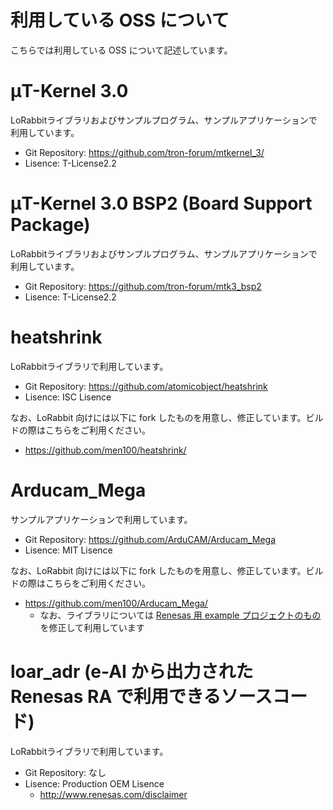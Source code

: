 # 利用している OSS について

こちらでは利用している OSS について記述しています。

# μT-Kernel 3.0

LoRabbitライブラリおよびサンプルプログラム、サンプルアプリケーションで利用しています。

- Git Repository: https://github.com/tron-forum/mtkernel_3/
- Lisence: T-License2.2

# μT-Kernel 3.0 BSP2 (Board Support Package)

LoRabbitライブラリおよびサンプルプログラム、サンプルアプリケーションで利用しています。

- Git Repository: https://github.com/tron-forum/mtk3_bsp2
- Lisence: T-License2.2

# heatshrink

LoRabbitライブラリで利用しています。

- Git Repository: https://github.com/atomicobject/heatshrink
- Lisence: ISC Lisence

なお、LoRabbit 向けには以下に fork したものを用意し、修正しています。ビルドの際はこちらをご利用ください。

- https://github.com/men100/heatshrink/

# Arducam_Mega

サンプルアプリケーションで利用しています。

- Git Repository: https://github.com/ArduCAM/Arducam_Mega
- Lisence: MIT Lisence

なお、LoRabbit 向けには以下に fork したものを用意し、修正しています。ビルドの際はこちらをご利用ください。

- https://github.com/men100/Arducam_Mega/
  - なお、ライブラリについては [Renesas 用 example プロジェクトのもの][libcamera-link] を修正して利用しています

# loar_adr (e-AI から出力された Renesas RA で利用できるソースコード)

LoRabbitライブラリで利用しています。

- Git Repository: なし
- Lisence: Production OEM Lisence
  - http://www.renesas.com/disclaimer

[libcamera-link]: https://github.com/men100/Arducam_Mega/tree/53ed4a3707bda517caf5044dd4fad433ffea0cd4/examples/renesas/EK-RA6M4_arducam_mega/src/libcamera
